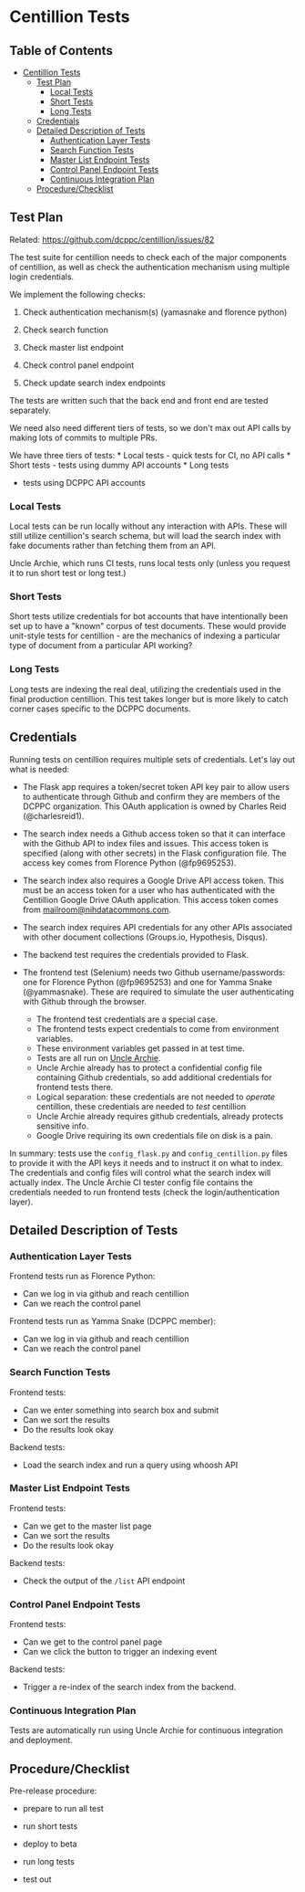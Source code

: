 Centillion Tests
================

Table of Contents
------------------

*   [Centillion Tests](#centillion-tests)
    *   [Test Plan](#test-plan)
        *   [Local Tests](#local-tests)
        *   [Short Tests](#short-tests)
        *   [Long Tests](#long-tests)
    *   [Credentials](#credentials)
    *   [Detailed Description of Tests](#detailed-description-of-tests)
        *   [Authentication Layer Tests](#authentication-layer-tests)
        *   [Search Function Tests](#search-function-tests)
        *   [Master List Endpoint Tests](#master-list-endpoint-tests)
        *   [Control Panel Endpoint Tests](#control-panel-endpoint-tests)
        *   [Continuous Integration Plan](#continuous-integration-plan)
    *   [Procedure/Checklist](#procedurechecklist)


Test Plan
---------

Related: <https://github.com/dcppc/centillion/issues/82>

The test suite for centillion needs to check each of the major
components of centillion, as well as check the authentication mechanism
using multiple login credentials.

We implement the following checks:

1.  Check authentication mechanism(s) (yamasnake and florence python)

2.  Check search function

3.  Check master list endpoint

4.  Check control panel endpoint

5.  Check update search index endpoints

The tests are written such that the back end and front end are tested
separately.

We need also need different tiers of tests, so we don't max out API
calls by making lots of commits to multiple PRs.

We have three tiers of tests: \* Local tests - quick tests for CI, no
API calls \* Short tests - tests using dummy API accounts \* Long tests
- tests using DCPPC API accounts

### Local Tests

Local tests can be run locally without any interaction with APIs. These
will still utilize centillion's search schema, but will load the search
index with fake documents rather than fetching them from an API.

Uncle Archie, which runs CI tests, runs local tests only (unless you
request it to run short test or long test.)

### Short Tests

Short tests utilize credentials for bot accounts that have intentionally
been set up to have a "known" corpus of test documents. These would
provide unit-style tests for centillion - are the mechanics of indexing
a particular type of document from a particular API working?

### Long Tests

Long tests are indexing the real deal, utilizing the credentials used in
the final production centillion. This test takes longer but is more
likely to catch corner cases specific to the DCPPC documents.

Credentials
-----------

Running tests on centillion requires multiple sets of credentials. Let's
lay out what is needed:

-   The Flask app requires a token/secret token API key pair to allow
    users to authenticate through Github and confirm they are members of
    the DCPPC organization. This OAuth application is owned by Charles
    Reid (@charlesreid1).

-   The search index needs a Github access token so that it can
    interface with the Github API to index files and issues. This access
    token is specified (along with other secrets) in the Flask
    configuration file. The access key comes from Florence Python
    (@fp9695253).

-   The search index also requires a Google Drive API access token. This
    must be an access token for a user who has authenticated with the
    Centillion Google Drive OAuth application. This access token comes
    from <mailroom@nihdatacommons.com>.

-   The search index requires API credentials for any other APIs
    associated with other document collections (Groups.io, Hypothesis,
    Disqus).

-   The backend test requires the credentials provided to Flask.

-   The frontend test (Selenium) needs two Github username/passwords:
    one for Florence Python (@fp9695253) and one for Yamma Snake
    (@yammasnake). These are required to simulate the user
    authenticating with Github through the browser.
    -   The frontend test credentials are a special case.
    -   The frontend tests expect credentials to come from environment
        variables.
    -   These environment variables get passed in at test time.
    -   Tests are all run on [Uncle
        Archie](https://github.com/dcppc/uncle-archie).
    -   Uncle Archie already has to protect a confidential config file
        containing Github credentials, so add additional credentials for
        frontend tests there.
    -   Logical separation: these credentials are not needed to
        *operate* centillion, these credentials are needed to *test*
        centillion
    -   Uncle Archie already requires github credentials, already
        protects sensitive info.
    -   Google Drive requiring its own credentials file on disk is a
        pain.

In summary: tests use the `config_flask.py` and `config_centillion.py`
files to provide it with the API keys it needs and to instruct it on
what to index. The credentials and config files will control what the
search index will actually index. The Uncle Archie CI tester config file
contains the credentials needed to run frontend tests (check the
login/authentication layer).

Detailed Description of Tests
-----------------------------

### Authentication Layer Tests

Frontend tests run as Florence Python:

-   Can we log in via github and reach centillion
-   Can we reach the control panel

Frontend tests run as Yamma Snake (DCPPC member):

-   Can we log in via github and reach centillion
-   Can we reach the control panel

### Search Function Tests

Frontend tests:

-   Can we enter something into search box and submit
-   Can we sort the results
-   Do the results look okay

Backend tests:

-   Load the search index and run a query using whoosh API

### Master List Endpoint Tests

Frontend tests:

-   Can we get to the master list page
-   Can we sort the results
-   Do the results look okay

Backend tests:

-   Check the output of the `/list` API endpoint

### Control Panel Endpoint Tests

Frontend tests:

-   Can we get to the control panel page
-   Can we click the button to trigger an indexing event

Backend tests:

-   Trigger a re-index of the search index from the backend.

### Continuous Integration Plan

Tests are automatically run using Uncle Archie for continuous
integration and deployment.

Procedure/Checklist
-------------------

Pre-release procedure:

-   prepare to run all test

-   run short tests
-   deploy to beta
-   run long tests
-   test out
